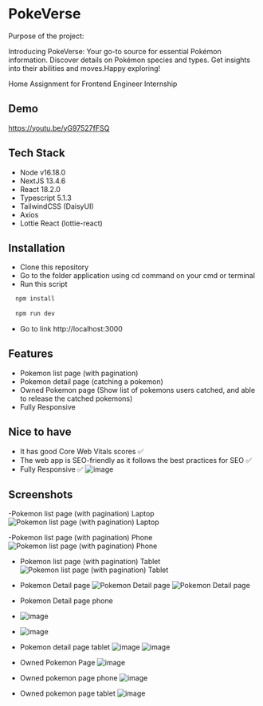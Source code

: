 
# PokeVerse
Purpose of the project:

Introducing PokeVerse: Your go-to source for essential Pokémon information. Discover details on Pokémon species and types. Get insights into their abilities and moves.Happy exploring! 

Home Assignment for Frontend Engineer Internship


## Demo

https://youtu.be/yG97527fFSQ

## Tech Stack

- Node v16.18.0
- NextJS 13.4.6
- React 18.2.0
- Typescript 5.1.3
- TailwindCSS (DaisyUI)
- Axios
- Lottie React (lottie-react)

## Installation
- Clone this repository
- Go to the folder application using cd command on your cmd or terminal
- Run this script
```bash
  npm install
  
  npm run dev

```
- Go to link http://localhost:3000
    
## Features

- Pokemon list page (with pagination)
- Pokemon detail page (catching a pokemon)
- Owned Pokemon page (Show list of pokemons users catched, and able to release the catched pokemons)
- Fully Responsive

## Nice to have 
- It has good Core Web Vitals scores ✅
- The web app is SEO-friendly as it follows the best practices for SEO ✅
- Fully Responsive ✅
![image](https://github.com/alaqsaka/PokeVerse/assets/40936981/2734768d-e612-4015-9952-fa081d492720)


## Screenshots
-Pokemon list page (with pagination) Laptop
![Pokemon list page (with pagination) Laptop](https://github.com/alaqsaka/PokeVerse/assets/40936981/2527cea7-9669-4da5-83ba-4b7d63150289)

-Pokemon list page (with pagination) Phone
![Pokemon list page (with pagination) Phone](https://github.com/alaqsaka/PokeVerse/assets/40936981/8d70fbf9-373a-42e5-b414-b542a429631f)

- Pokemon list page (with pagination) Tablet
![Pokemon list page (with pagination) Tablet](https://github.com/alaqsaka/PokeVerse/assets/40936981/2080e473-481f-4a0d-9202-4d4e7208019a)

- Pokemon Detail page
![Pokemon Detail page](https://github.com/alaqsaka/PokeVerse/assets/40936981/caa14704-cfff-40ba-a949-f0ee9eb21af2)
![Pokemon Detail page](https://github.com/alaqsaka/PokeVerse/assets/40936981/ffbeec44-38bb-4a39-869e-dd7ed4688943)

- Pokemon Detail page phone
- ![image](https://github.com/alaqsaka/PokeVerse/assets/40936981/5f792a3d-0438-4699-bed4-bf499ffc9718)
- ![image](https://github.com/alaqsaka/PokeVerse/assets/40936981/51bcec0c-1d9f-486a-a0b9-32354ce7f9cd)

- Pokemon detail page tablet
![image](https://github.com/alaqsaka/PokeVerse/assets/40936981/120f0905-90e5-4ce2-8e9e-4193ec29e0a7)
![image](https://github.com/alaqsaka/PokeVerse/assets/40936981/82efe5a7-e61c-4a7b-aa29-91c64ec9a8e0)


- Owned Pokemon Page
![image](https://github.com/alaqsaka/PokeVerse/assets/40936981/724adc10-f492-4179-8370-3057dcfa5767)

- Owned pokemon page phone
![image](https://github.com/alaqsaka/PokeVerse/assets/40936981/dff9a7fc-7709-4bef-b5ca-99157cf75488)

- Owned pokemon page tablet
![image](https://github.com/alaqsaka/PokeVerse/assets/40936981/5610b348-0034-4fed-823c-ba40b0d7eed3)
